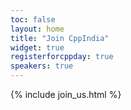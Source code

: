 ```yaml
---
toc: false
layout: home
title: "Join CppIndia"
widget: true
registerforcppday: true
speakers: true
---
```


{% include join_us.html %}